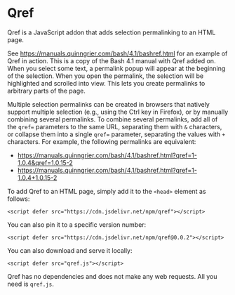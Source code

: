 # Qref

Qref is a JavaScript addon that adds selection permalinking to an HTML
page.

See
https://manuals.quinngrier.com/bash/4.1/bashref.html
for an example of Qref in action.
This is a copy of the Bash 4.1 manual with Qref added on.
When you select some text, a permalink popup will appear at the
beginning of the selection.
When you open the permalink, the selection will be highlighted and
scrolled into view.
This lets you create permalinks to arbitrary parts of the page.

Multiple selection permalinks can be created in browsers that natively
support multiple selection (e.g., using the Ctrl key in Firefox), or by
manually combining several permalinks.
To combine several permalinks, add all of the `qref=` parameters to the
same URL, separating them with `&` characters, or collapse them into a
single `qref=` parameter, separating the values with `+` characters.
For example, the following permalinks are equivalent:

* https://manuals.quinngrier.com/bash/4.1/bashref.html?qref=1-1.0.4&qref=1.0.15-2
* https://manuals.quinngrier.com/bash/4.1/bashref.html?qref=1-1.0.4+1.0.15-2

To add Qref to an HTML page, simply add it to the `<head>` element as
follows:

```
<script defer src="https://cdn.jsdelivr.net/npm/qref"></script>
```

You can also pin it to a specific version number:

```
<script defer src="https://cdn.jsdelivr.net/npm/qref@0.0.2"></script>
```

You can also download and serve it locally:

```
<script defer src="qref.js"></script>
```

Qref has no dependencies and does not make any web requests.
All you need is `qref.js`.

